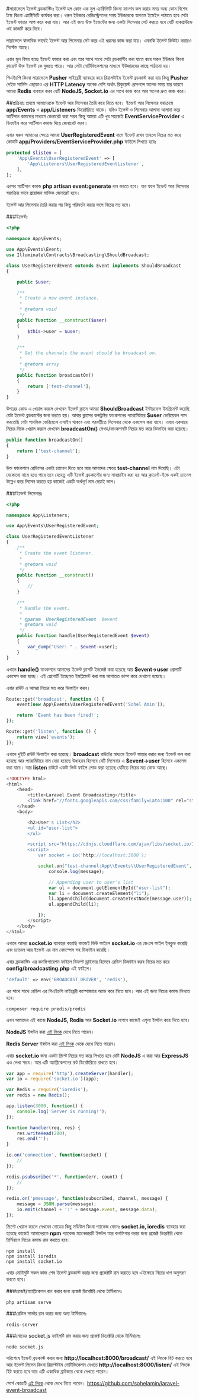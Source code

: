 #লারাভেলে ইভেন্ট ব্রডকাস্টিংঃ
ইভেন্ট হল কোন এক মুল এ্যাক্টিভিটি কিংবা ফাংশন কল করার সময় অন্য কোন বিশেষ টাস্ক কিংবা এ্যাক্টিভিটি কার্যকর করা। ধরুন ইউজার রেজিস্ট্রেশনের সময় ইউজারকে স্বাগতম ইমেইল পাঠাতে হবে সেটা ইভেন্ট ফায়ার আপ করে করা যায়। আর এই জন্য উক্ত ইভেন্টের জন্য একটা লিসেনার সেট করতে হবে যেটি ব্যকগ্রাউন্ডে ওই কাজটি করে দিবে।

লারাভেলে স্বাভাবিক ভাবেই ইভেন্ট আর লিসেনার সেট করে এই ধরনের কাজ করা যায়। এমনকি ইভেন্ট কিউইং করারও সিস্টেম আছে।

এবার মুল বিষয় হচ্ছে ইভেন্ট ফায়ার করা এবং তার সাথে সাথে সেটা ব্রডকাস্টিং করা যাতে করে সকল ইউজার কিংবা ক্লায়েন্ট উক্ত ইভেন্ট কে বুজতে পারে। আর সেটা নোটিফিকেশনের মাধ্যমে ইউজারদের কাছে পাঠানো হয়।

পিএইচপি কিংবা লারাভেলে **Pusher** লাইব্রেরী ব্যাবহার করে রিয়ালটাইম ইভেন্ট ব্রডকাস্ট করা যায় কিন্তু **Pusher** পেইড সার্ভিস এছাড়াও এর **HTTP Latency** অনেক বেশি অর্থাৎ রিকুয়েস্ট রেসপন্সে অনেক সময় যার কারণে আমরা **Redis** ব্যবহার করব যেটি **NodeJS, Socket.io** এর সাথে কাজ করে আর অনেক দ্রুত কাজ করে।

##প্রক্রিয়াঃ
প্রথমে আমাদেরকে ইভেন্ট আর লিসেনার তৈরি করে নিতে হবে। ইভেন্ট আর লিসেনার যথাক্রমে **app/Events** ও **app/Listeners** ডিরেক্টরিতে থাকে।
যদিও ইভেন্ট ও লিসেনার আলাদা আলাদা করে আর্টিসান কমান্ডের মাধ্যমে জেনারেট করা সম্ভব কিন্তু আমরা এটি খুব সহজেই **EventServiceProvider** এ ডিফাইন করে আর্টিসান কমান্ড দিয়ে জেনারেট করব।

এবার ধরুন আমাদের ক্ষেত্রে আমরা **UserRegisteredEvent** নামে ইভেন্ট রাখব তাহলে নিচের মত করে কোডটি **app/Providers/EventServiceProvider.php** ফাইলে লিখতে হবেঃ

```php
protected $listen = [
    'App\Events\UserRegisteredEvent' => [
        'App\Listeners\UserRegisteredEventListener',
    ],
];
```

এরপর আর্টিসান কমান্ড **php artisan event:generate** রান করতে হবে। যার ফলে ইভেন্ট আর লিসেনার স্বয়ংক্রিয় ভাবে প্রয়োজন মাফিক জেনারেট হবে।

ইভেন্ট আর লিসেনার তৈরি করার পর কিছু পরিবর্তন করার ফলে নিচের মত হবে।

###ইভেন্টঃ

```php
<?php

namespace App\Events;

use App\Events\Event;
use Illuminate\Contracts\Broadcasting\ShouldBroadcast;

class UserRegisteredEvent extends Event implements ShouldBroadcast
{

    public $user;

    /**
     * Create a new event instance.
     *
     * @return void
     */
    public function __construct($user)
    {
        $this->user = $user;
    }

    /**
     * Get the channels the event should be broadcast on.
     *
     * @return array
     */
    public function broadcastOn()
    {
        return ['test-channel'];
    }
}
```

উপরের কোড এ খেয়াল করলে দেখবেন ইভেন্ট ক্লাসে আমরা **ShouldBroadcast** ইন্টারফেস ইমপ্লিমেন্ট করেছি যেটা ইভেন্ট ব্রডকাস্টের জন্য করতে হয়। আবার ক্লাসের কন্সট্রাক্টর ফাংকশনের প্যারামিটারে **$user** ভেরিয়েবল পাস করতেছি যেটা পাবলিক ভেরিয়েলে এসাইন থাকবে এবং পরবর্তীতে লিসেনার থেকে একসেস করা যাবে।
এবার একবারে নিচের দিকে খেয়াল করলে দেখবেন **broadcastOn()** মেথড/ফাংকশনটি নিচের মত করে ডিফাইন করা হয়েছে।

```php
public function broadcastOn()
{
    return ['test-channel'];
}
```

উক্ত ফাংকশনে রেডিসের একটা চ্যানেল দিতে হবে আর আমাদের ক্ষেত্রে **test-channel** নাম দিয়েছি। এটা যেকোনো নামে হতে পারে তবে যেহেতু এটি ইভেন্ট ব্রডকাস্টের জন্য সাবস্ক্রাইব করা হয় আর ক্লায়েন্ট-ইন্ডে একই চ্যানেল উল্লেখ করে লিসেন করতে হয় কাজেই একটি অর্থপূর্ণ নাম দেয়াই ভাল।

###ইভেন্ট লিসেনারঃ

```php
<?php

namespace App\Listeners;

use App\Events\UserRegisteredEvent;

class UserRegisteredEventListener
{
    /**
     * Create the event listener.
     *
     * @return void
     */
    public function __construct()
    {
        //
    }

    /**
     * Handle the event.
     *
     * @param  UserRegisteredEvent  $event
     * @return void
     */
    public function handle(UserRegisteredEvent $event)
    {
        var_dump("User: " . $event->user);
    }
}
```

এখানে **handle()** ফাংকশনে আমাদের ইভেন্ট ক্লাসটি ইনজেক্ট করা হয়েছে আর **$event->user** প্রোপার্টি একসেস করা হচ্ছে। এই প্রোপার্টি ইচ্ছেমত ইমপ্লিমেন্ট করা যায় আপাতত ডাম্প করে দেখানো হয়েছে।

এবার রাউট এ আমরা নিচের মত করে ডিফাইন করব।

```php
Route::get('broadcast', function () {
    event(new App\Events\UserRegisteredEvent('Sohel Amin'));

    return 'Event has been fired!';
});

Route::get('listen', function () {
    return view('events');
});
```

এখানে দুইটি রাউট ডিফাইন করা হয়েছে।
**broadcast** রাউটের মাধ্যমে ইভেন্ট ফায়ার করার জন্য ইভেন্ট কল করা হয়েছে আর প্যারামিটারে নাম দেয়া হয়েছে উধাহরন হিসেবে যেটি লিসেনার এ **$event->user** হিসেবে একসেস করা যাবে।
আর **listen** রাউটে একটা ভিউ ফাইল লোড করা হয়েছে যেটিতে নিচের মত কোড আছে।

```php
<!DOCTYPE html>
<html>
    <head>
        <title>Laravel Event Broadcasting</title>
        <link href="//fonts.googleapis.com/css?family=Lato:100" rel="stylesheet" type="text/css">
    </head>
    <body>

        <h2>User's List</h2>
        <ul id="user-list">
        </ul>

        <script src="https://cdnjs.cloudflare.com/ajax/libs/socket.io/1.3.6/socket.io.min.js"></script>
        <script>
            var socket = io('http://localhost:3000');

            socket.on("test-channel:App\\Events\\UserRegisteredEvent", function(message){
                console.log(message);

                // Appending user to user's list
                var ul = document.getElementById("user-list");
                var li = document.createElement("li");
                li.appendChild(document.createTextNode(message.user));
                ul.appendChild(li);

            });
        </script>
    </body>
</html>
```

এখানে আমরা **socket.io** ব্যাবহার করেছি কাজেই ভিউ ফাইলে **socket.io** এর জেএস ফাইল ইনক্লুড করেছি এবং চ্যানেল আর ইভেন্ট এর নাম নেমস্পেস সহ ডিফাইন করেছি।

এবার ব্রডকাস্টিং এর কনফিগারেশন ফাইলে ডিফল্ট ড্রাইভার হিসেবে রেডিস ডিফাইন করব নিচের মত করে **config/broadcasting.php** এই ফাইলে।

```php
'default' => env('BROADCAST_DRIVER', 'redis'),
```

এর সাথে সাথে রেডিস এর পিএইচপি লাইব্রেরী কম্পোজারে অ্যাড করে নিতে হবে।
আর এই জন্য নিচের কমান্ড লিখতে হবে।

```
composer require predis/predis
```

এখন আমাদের এই কাজে **NodeJS, Redis** আর **Socket.io** লাগবে কাজেই এগুলা ইন্সটল করে নিতে হবে।

**NodeJS** ইন্সটল করা [এই লিংক](https://nodejs.org/en/download/) দেখে নিতে পারেন।

**Redis Server** ইন্সটল করা [এই লিংক](http://redis.io/download) থেকে দেখে নিতে পারেন।

এবার **socket.io** জন্য একটা স্ক্রিপ্ট নিচের মত করে লিখতে হবে যেটি **NodeJS** এ করা আর **ExpressJS** এও লেখা সম্ভব। আর এটি অ্যাপ্লিকেশনের রুট ডিরেক্টরিতে রাখতে হবে।

```JavaScript
var app = require('http').createServer(handler);
var io = require('socket.io')(app);

var Redis = require('ioredis');
var redis = new Redis();

app.listen(3000, function() {
    console.log('Server is running!');
});

function handler(req, res) {
    res.writeHead(200);
    res.end('');
}

io.on('connection', function(socket) {
    //
});

redis.psubscribe('*', function(err, count) {
    //
});

redis.on('pmessage', function(subscribed, channel, message) {
    message = JSON.parse(message);
    io.emit(channel + ':' + message.event, message.data);
});
```

স্ক্রিপ্টে খেয়াল করলে দেখবেন নোডের কিছু মডিউল কিংবা প্যাকেজ যেমনঃ **socket.io, ioredis** ব্যাবহার করা হয়েছে কাজেই আমাদেরকে **npm** প্যাকেজ ম্যানেজারটি ইন্সটল আর কনফিগার করার জন্য প্রজেক্ট ডিরেক্টরি থেকে টার্মিনালে নিচের কমান্ড রান করাতে হবে।

```
npm install
npm install ioredis
npm install socket.io
```

এবার মোটামুটি সকল কাজ শেষ ইভেন্ট ব্রডকাস্ট করার জন্য প্রজেক্টটি রান করাতে হবে এইক্ষেত্রে নিচের ধাপ অনুসরণ করতে হবে।

###প্রজেক্ট/অ্যাপ্লিকেশন রান করার জন্য প্রজেক্ট ডিরেক্টরি থেকে টার্মিনালেঃ

```
php artisan serve
```

###রেডিস সার্ভার রান করার জন্য অন্য টার্মিনালেঃ

```
redis-server
```

###নোডের socket.js ফাইলটি রান করার জন্য প্রজেক্ট ডিরেক্টরি থেকে টার্মিনালেঃ

```
node socket.js
```

পরিশেষে ইভেন্ট ব্রডকাস্ট করার জন্য **http://localhost:8000/broadcast/** এই লিংকে হিট করতে হবে আর ইভেন্ট লিসেন কিংবা রিয়াল্টাইম নোটিফিকেশন দেখতে **http://localhost:8000/listen/** এই লিংকে হিট করতে হবে আর এটি একাধিক ব্রাউজার থেকে দেখতে পারেন।

সোর্স কোডটি [এই লিংক](https://github.com/sohelamin/laravel-event-broadcast) থেকে দেখে নিতে পারেন।
https://github.com/sohelamin/laravel-event-broadcast